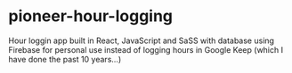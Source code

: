 # pioneer-hour-logging
Hour loggin app built in React, JavaScript and SaSS with database using Firebase for personal use instead of logging hours in Google Keep (which I have done the past 10 years...)

